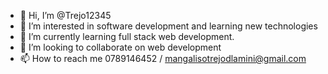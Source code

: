 - 👋 Hi, I’m @Trejo12345
- 👀 I’m interested in software development and learning new technologies 
- 🌱 I’m currently learning full stack web development.
- 💞️ I’m looking to collaborate on web development 
- 📫 How to reach me 0789146452 / mangalisotrejodlamini@gmail.com 

<!---
Trejo12345/Trejo12345 is a ✨ special ✨ repository because its `README.md` (this file) appears on your GitHub profile.
You can click the Preview link to take a look at your changes.
--->
